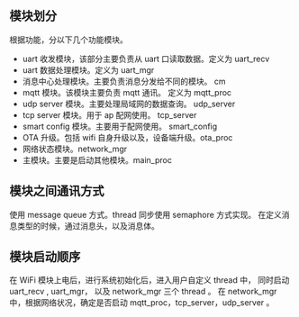 ## 模块划分
根据功能，分以下几个功能模块。

* uart 收发模块，该部分主要负责从 uart 口读取数据。定义为 uart_recv
* uart 数据处理模块。定义为 uart_mgr
* 消息中心处理模块。主要负责消息分发给不同的模块。 cm
* mqtt 模块。该模块主要负责 mqtt 通讯。 定义为 mqtt_proc
* udp server 模块。主要处理局域网的数据查询。 udp_server
* tcp server 模块。用于 ap 配网使用。 tcp_server
* smart config 模块。主要用于配网使用。 smart_config
* OTA 升级。包括 wifi 自身升级以及，设备端升级。ota_proc
* 网络状态模块。network_mgr
* 主模块。主要是启动其他模块。main_proc


## 模块之间通讯方式

使用 message queue 方式。thread 同步使用 semaphore 方式实现。 在定义消息类型的时候，通过消息头，以及消息体。

## 模块启动顺序

在 WiFi 模块上电后，进行系统初始化后，进入用户自定义 thread 中， 同时启动 uart_recv , uart_mgr， 以及 network_mgr 三个 thread 。
在 network_mgr 中，根据网络状况，确定是否启动 mqtt_proc，tcp_server，udp_server 。
